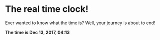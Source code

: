 # The real time clock!

Ever wanted to know what the time is? Well, your journey is about to end!

**The time is Dec 13, 2017, 04:13**